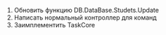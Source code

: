 ﻿1. Обновить функцию DB.DataBase.Studets.Update
2. Написать нормальный контроллер для команд
3. Заимплементить TaskCore
